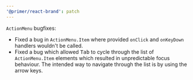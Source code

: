 ```yaml
---
'@primer/react-brand': patch
---
```


`ActionMenu` bugfixes:

- Fixed a bug in `ActionMenu.Item` where provided `onClick` and `onKeyDown` handlers wouldn't be called.
- Fixed a bug which allowed <kbd>Tab</kbd> to cycle through the list of `ActionMenu.Item` elements which resulted in unpredictable focus behaviour. The intended way to navigate through the list is by using the arrow keys.
